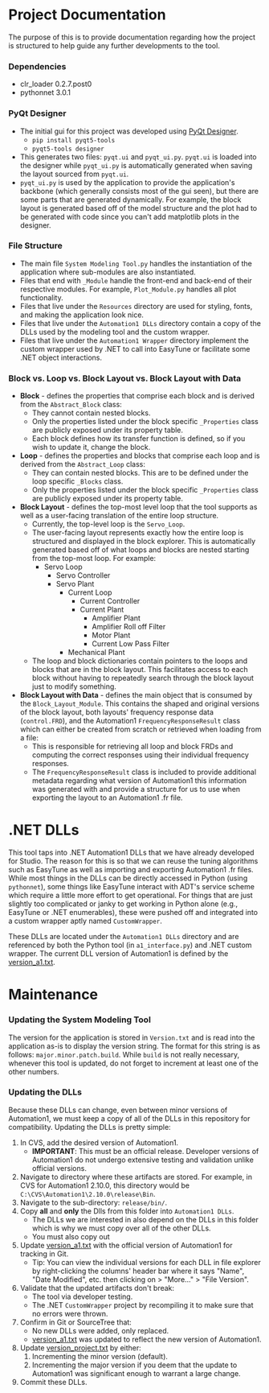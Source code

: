 # Project Documentation
The purpose of this is to provide documentation regarding how the project is structured to help guide any further developments to the tool.

### Dependencies
* clr_loader 0.2.7.post0
* pythonnet 3.0.1

### PyQt Designer
* The initial gui for this project was developed using [PyQt Designer](https://www.pythonguis.com/installation/install-qt-designer-standalone/).
    * `pip install pyqt5-tools`
    * `pyqt5-tools designer`
* This generates two files: `pyqt.ui` and `pyqt_ui.py`. `pyqt.ui` is loaded into the designer while `pyqt_ui.py` is automatically generated when saving the layout sourced from `pyqt.ui`.
* `pyqt_ui.py` is used by the application to provide the application's backbone (which generally consists most of the gui seen), but there are some parts that are generated dynamically. For example, the block layout is generated based off of the model structure and the plot had to be generated with code since you can't add matplotlib plots in the designer.

### File Structure
* The main file `System Modeling Tool.py` handles the instantiation of the application where sub-modules are also instantiated.
* Files that end with `_Module` handle the front-end and back-end of their respective modules. For example, `Plot_Module.py` handles all plot functionality.
* Files that live under the `Resources` directory are used for styling, fonts, and making the application look nice.
* Files that live under the `Automation1 DLLs` directory contain a copy of the DLLs used by the modeling tool and the custom wrapper.
* Files that live under the `Automation1 Wrapper` directory implement the custom wrapper used by .NET to call into EasyTune or facilitate some .NET object interactions.

### Block vs. Loop vs. Block Layout vs. Block Layout with Data
* __Block__ - defines the properties that comprise each block and is derived from the `Abstract_Block` class:
  * They cannot contain nested blocks.
  * Only the properties listed under the block specific `_Properties` class are publicly exposed under its property table.
  * Each block defines how its transfer function is defined, so if you wish to update it, change the block.
* __Loop__ - defines the properties and blocks that comprise each loop and is derived from the `Abstract_Loop` class:
  * They can contain nested blocks. This are to be defined under the loop specific `_Blocks` class.
  * Only the properties listed under the block specific `_Properties` class are publicly exposed under its property table.
* __Block Layout__ - defines the top-most level loop that the tool supports as well as a user-facing translation of the entire loop structure.
  * Currently, the top-level loop is the `Servo_Loop`.
  * The user-facing layout represents exactly how the entire loop is structured and displayed in the block explorer. This is automatically generated based off of what loops and blocks are nested starting from the top-most loop. For example:
    * Servo Loop
      * Servo Controller
      * Servo Plant
        * Current Loop
            * Current Controller
            * Current Plant
                * Amplifier Plant
                * Amplifier Roll off Filter
                * Motor Plant
                * Current Low Pass Filter
        * Mechanical Plant
  * The loop and block dictionaries contain pointers to the loops and blocks that are in the block layout. This facilitates access to each block without having to repeatedly search through the block layout just to modify something.
* __Block Layout with Data__ - defines the main object that is consumed by the `Block_Layout_Module`. This contains the shaped and original versions of the block layout, both layouts' frequency response data (`control.FRD`), and the Automation1 `FrequencyResponseResult` class which can either be created from scratch or retrieved when loading from a file:
  * This is responsible for retrieving all loop and block FRDs and computing the correct responses using their individual frequency responses.
  * The `FrequencyResponseResult` class is included to provide additional metadata regarding what version of Automation1 this information was generated with and provide a structure for us to use when exporting the layout to an Automation1 .fr file.

# .NET DLLs
This tool taps into .NET Automation1 DLLs that we have already developed for Studio. The reason for this is so that we can reuse the tuning algorithms such as EasyTune as well as importing and exporting Automation1 .fr files. While most things in the DLLs can be directly accessed in Python (using `pythonnet`), some things like EasyTune interact with ADT's service scheme which require a little more effort to get operational. For things that are just slightly too complicated or janky to get working in Python alone (e.g., EasyTune or .NET enumerables), these were pushed off and integrated into a custom wrapper aptly named `CustomWrapper`.

These DLLs are located under the `Automation1 DLLs` directory and are referenced by both the Python tool (in `a1_interface.py`) and .NET custom wrapper. The current DLL version of Automation1 is defined by the [version_a1.txt](/Automation1%20DLLs/version_a1.txt).

# Maintenance
### Updating the System Modeling Tool
The version for the application is stored in `Version.txt` and is read into the application as-is to display the version string. The format for this string is as follows: `major.minor.patch.build`. While `build` is not really necessary, whenever this tool is updated, do not forget to increment at least one of the other numbers.

### Updating the DLLs
Because these DLLs can change, even between minor versions of Automation1, we must keep a copy of all of the DLLs in this repository for compatibility. Updating the DLLs is pretty simple:
1. In CVS, add the desired version of Automation1.
   * __IMPORTANT__: This must be an official release. Developer versions of Automation1 do not undergo extensive testing and validation unlike official versions.
2. Navigate to directory where these artifacts are stored. For example, in CVS for Automation1 2.10.0, this directory would be `C:\CVS\Automation1\2.10.0\release\Bin`.
3. Navigate to the sub-directory: `release/bin/`.
4. Copy __all__ and __only__ the Dlls from this folder into `Automation1 DLLs`.
   * The DLLs we are interested in also depend on the DLLs in this folder which is why we must copy over all of the other DLLs.
   * You must also copy out 
5. Update [version_a1.txt](/Automation1%20DLLs/version_a1.txt) with the official version of Automation1 for tracking in Git.
   * Tip: You can view the individual versions for each DLL in file explorer by right-clicking the columns' header bar where it says "Name", "Date Modified", etc. then clicking on > "More..." > "File Version".
6. Validate that the updated artifacts don't break:
   * The tool via developer testing.
   * The .NET `CustomWrapper` project by recompiling it to make sure that no errors were thrown.
7. Confirm in Git or SourceTree that:
   * No new DLLs were added, only replaced.
   * [version_a1.txt](/Automation1%20DLLs/version_a1.txt) was updated to reflect the new version of Automation1.
8. Update [version_project.txt](/version_project.txt) by either:
   1. Incrementing the minor version (default).
   2. Incrementing the major version if you deem that the update to Automation1 was significant enough to warrant a large change.
9. Commit these DLLs.
